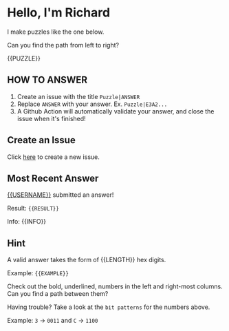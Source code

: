 # Hello, I'm Richard

I make puzzles like the one below. 

Can you find the path from left to right?

{{PUZZLE}}

## HOW TO ANSWER

1. Create an issue with the title `Puzzle|ANSWER`
2. Replace `ANSWER` with your answer. Ex. `Puzzle|E3A2...`
3. A Github Action will automatically validate your answer, and close the issue when it's finished!

## Create an Issue

Click [here](https://github.com/strawstack/strawstack/issues/new) to create a new issue.

## Most Recent Answer

[{{USERNAME}}](https://www.github.com/{{USERNAME}}) submitted an answer!

Result: `{{RESULT}}`

Info: {{INFO}}

## Hint

A valid answer takes the form of {{LENGTH}} hex digits. 

Example: `{{EXAMPLE}}`

Check out the bold, underlined, numbers in the left and right-most columns. Can you find a path between them?

Having trouble? Take a look at the `bit patterns` for the numbers above.

Example: `3` -> `0011` and `C` -> `1100`
